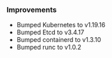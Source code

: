 ### Improvements

- Bumped Kubernetes to v1.19.16
- Bumped Etcd to v3.4.17
- Bumped containerd to v1.3.10
- Bumped runc to v1.0.2
